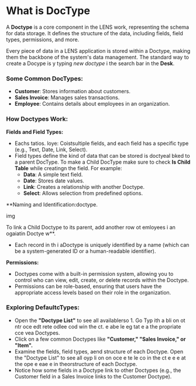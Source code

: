 # What is DocType

A **Doctype** is a core component in the LENS work, representing the schema for data storage. It defines the structure of the data, including fields, field types, permissions, and more.

Every piece of data in a LENS application is stored within a Doctype, making them the backbone of the system's data management. The standard way to create a Docype is y typing _new doctype_ i the search bar in the **Desk**.

### Some Common DocTypes:

-   **Customer**: Stores information about customers.
-   **Sales Invoice**: Manages sales transactions.
-   **Employee**: Contains details about employees in an organization.

### How Doctypes Work:

**Fields and Field Types:**

-   Eachs tatios.
   loye: Coistsultiple fields, and each field has a specific type (e.g., Text, Date, Link, Select).
-   Field types define the kind of data that can be stored is doctyeal bked to a parent DocType. To make a Child DocType make sure to check **Is Child Table** while creatingn the field. For example:
    -   **Data**: A simple text field.
    -   **Date**: Stores date values.
    -   **Link**: Creates a relationship with another Doctype.
    -   **Select**: Allows selection from predefined options.

**Naming and Identification:doctype.

img

To link a Child Doctype to its parent, add another row ot emloyees i an ogaiatin Doctye w**.

-   Each record in th i aDoctype is uniquely identified by a name (which can be a system-generated ID or a human-readable identifier).

**Permissions:**

-   Doctypes come with a built-in permission system, allowing you to control who can view, edit, create, or delete records within the Doctype.
-   Permissions can be role-based, ensuring that users have the appropriate access levels based on their role in the organization.

### Exploring DefaultcTypes:

 - Open the **"Doctype List"** to see all availablerso 1. Go  Typ  ith a bli on   ot ntr oce edt rete odlee cod win the ct.
  e abe le eg tat e a the propriate cce vea Doctypes.
 -    Click on a few common Doctypes like **"Customer," "Sales Invoice," or "Item".**
-   Examine the fields, field types, aend structure of each Doctype.
Open the "Doctype List" to see all  oyp    li on   on oce e te le co in the ct
 e e e  at   the ope e eae e in theorstructure of each Doctype.
- Notice how some fields in a Doctype link to other Doctypes (e.g., the Customer field in a Sales Invoice links to the Customer Doctype).
<!--stackedit_data:
eyJoaXN0b3J5IjpbMjA4NTIyMDAxLC0xMzMzMjU2MjMxLDE5ND
g3NDA1NiwtMTcwMDE1ODk5NiwxMzIzNjkzMTQsMTcwNDU3OTI0
LDIxNzA5MzgxMF19
-->